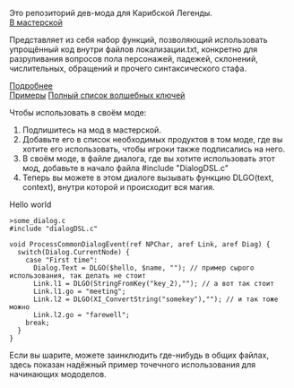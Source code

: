 Это репозиторий дев-мода для Карибской Легенды.<br>
[В мастерской](https://steamcommunity.com/sharedfiles/filedetails/?id=3494184551)

Представляет из себя набор функций, позволяющий использовать упрощённый код внутри файлов локализации.txt, конкретно для разруливания вопросов пола персонажей, падежей, склонений, числительных, обращений и прочего синтаксического стафа.

[Подробнее](https://github.com/seorgiy/dialogDSL/blob/master/HowTo.md)<br>
[Примеры](https://github.com/seorgiy/dialogDSL/blob/master/Examples.md)
[Полный список волшебных ключей](https://github.com/seorgiy/dialogDSL/blob/master/mod/Program/dialogDSL/defines.c)

Чтобы использовать в своём моде:
1. Подпишитесь на мод в мастерской.
2. Добавьте его в список необходимых продуктов в том моде, где вы хотите его использовать, чтобы игроки также подписались на него.
3. В своём моде, в файле диалога, где вы хотите использовать этот мод, добавьте в начало файла
#include "DialogDSL.c"
4. Теперь вы можете в этом диалоге вызывать функцию DLGO(text, context), внутри которой и происходит вся магия.

Hello world
```
>some_dialog.c
#include "dialogDSL.c"

void ProcessCommonDialogEvent(ref NPChar, aref Link, aref Diag) {
  switch(Dialog.CurrentNode) {
    case "First time":
      Dialog.Text = DLGO($hello, $name, ""); // пример сырого использования, так делать не стоит
      Link.l1 = DLGO(StringFromKey("key_2),""); // а вот так стоит
      Link.l1.go = "meeting";
      Link.l2 = DLGO(XI_ConvertString("somekey"),""); // и так тоже можно
      Link.l2.go = "farewell";
    break;
  }
}
```

Если вы шарите, можете заинклюдить где-нибудь в общих файлах, здесь показан надёжный пример точечного использования для начинающих мододелов.
